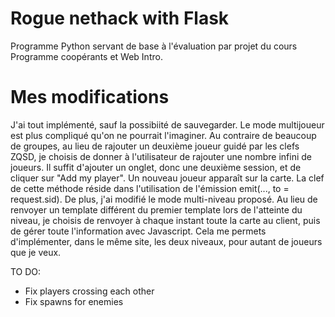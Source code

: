 # Rogue nethack with Flask

Programme Python servant de base à l'évaluation par projet du cours Programme coopérants et Web Intro. 



# Mes modifications 
J'ai tout implémenté, sauf la possibiité de sauvegarder. 
Le mode multijoueur est plus compliqué qu'on ne pourrait l'imaginer. Au contraire de beaucoup de groupes, au lieu de rajouter un deuxième joueur guidé par les clefs ZQSD, je choisis de donner à l'utilisateur de rajouter une nombre infini de joueurs. Il suffit d'ajouter un onglet, donc une deuxième session, et de cliquer sur "Add my player". Un nouveau joueur apparaît sur la carte. La clef de cette méthode réside dans l'utilisation de l'émission emit(..., to = request.sid). 
De plus, j'ai modifié le mode multi-niveau proposé. Au lieu de renvoyer un template différent du premier template lors de l'atteinte du niveau, je choisis de renvoyer à chaque instant toute la carte au client, puis de gérer toute l'information avec Javascript. Cela me permets d'implémenter, dans le même site, les deux niveaux, pour autant de joueurs que je veux. 






TO DO:
- Fix players crossing each other
- Fix spawns for enemies
